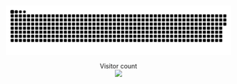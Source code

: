
<a href=#><img src="contributions.svg"></a>
<p align="center"> 
  Visitor count<br>
  <img src="https://profile-counter.glitch.me/Crystal2033/count.svg" />
</p>


